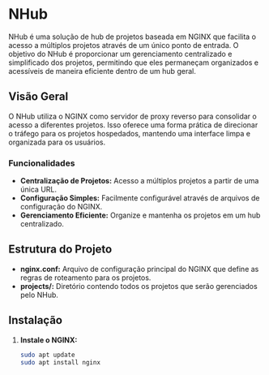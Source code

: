 # NHub

NHub é uma solução de hub de projetos baseada em NGINX que facilita o acesso a múltiplos projetos através de um único ponto de entrada. O objetivo do NHub é proporcionar um gerenciamento centralizado e simplificado dos projetos, permitindo que eles permaneçam organizados e acessíveis de maneira eficiente dentro de um hub geral.

## Visão Geral

O NHub utiliza o NGINX como servidor de proxy reverso para consolidar o acesso a diferentes projetos. Isso oferece uma forma prática de direcionar o tráfego para os projetos hospedados, mantendo uma interface limpa e organizada para os usuários.

### Funcionalidades

- **Centralização de Projetos:** Acesso a múltiplos projetos a partir de uma única URL.
- **Configuração Simples:** Facilmente configurável através de arquivos de configuração do NGINX.
- **Gerenciamento Eficiente:** Organize e mantenha os projetos em um hub centralizado.

## Estrutura do Projeto

- **nginx.conf:** Arquivo de configuração principal do NGINX que define as regras de roteamento para os projetos.
- **projects/:** Diretório contendo todos os projetos que serão gerenciados pelo NHub.

## Instalação

1. **Instale o NGINX:**
   ```bash
   sudo apt update
   sudo apt install nginx
